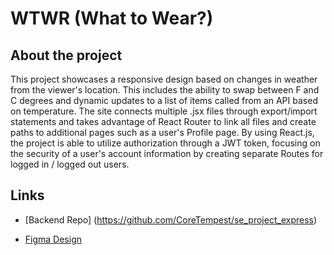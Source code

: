 # WTWR (What to Wear?)

## About the project

This project showcases a responsive design based on changes in weather from the viewer's location. This includes the ability to swap between F and C degrees and dynamic updates to a list of items called from an API based on temperature. The site connects multiple .jsx files through export/import statements and takes advantage of React Router to link all files and create paths to additional pages such as a user's Profile page.
By using React.js, the project is able to utilize authorization through a JWT token, focusing on the security of a user's account information by creating separate Routes for logged in / logged out users.

## Links

- [Backend Repo] (https://github.com/CoreTempest/se_project_express)

- [Figma Design](https://www.figma.com/file/DTojSwldenF9UPKQZd6RRb/Sprint-10%3A-WTWR)
